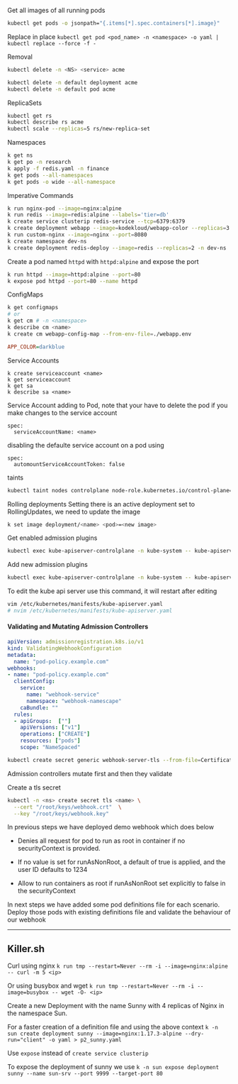 Get all images of all running pods
```bash
kubectl get pods -o jsonpath="{.items[*].spec.containers[*].image}"
```

Replace in place
`kubectl get pod <pod_name> -n <namespace> -o yaml | kubectl replace --force -f -`

Removal
```bash
kubectl delete -n <NS> <service> acme

kubectl delete -n default deployment acme
kubectl delete -n default pod acme
```

ReplicaSets
```bash
kubectl get rs
kubectl describe rs acme
kubectl scale --replicas=5 rs/new-replica-set
```

Namespaces
```bash
k get ns
k get po -n research
k apply -f redis.yaml -n finance
k get pods --all-namespaces
k get pods -o wide --all-namespace
```

Imperative Commands
```bash
k run nginx-pod --image=nginx:alpine
k run redis --image=redis:alpine --labels='tier=db'
k create service clusterip redis-service --tcp=6379:6379
k create deployment webapp --image=kodekloud/webapp-color --replicas=3
k run custom-nginx --image=nginx --port=8080
k create namespace dev-ns
k create deployment redis-deploy --image=redis --replicas=2 -n dev-ns
```

Create a pod named `httpd` with `httpd:alpine` and expose the port
```bash
k run httpd --image=httpd:alpine --port=80
k expose pod httpd --port=80 --name httpd
```

ConfigMaps
```bash
k get configmaps
# or
k get cm # -n <namespace>
k describe cm <name>
k create cm webapp-config-map --from-env-file=./webapp.env
```

```ini
APP_COLOR=darkblue
```

Service Accounts

```
k create serviceaccount <name>
k get serviceaccount
k get sa
k describe sa <name>
```

Service Account adding to Pod, note that your have to delete the pod if you make changes to the service account
```
spec:
  serviceAccountName: <name>
```

disabling the defaulte service account on a pod using
```
spec:
  automountServiceAccountToken: false
```


taints

```bash
kubectl taint nodes controlplane node-role.kubernetes.io/control-plane=:NoSchedule-
```

Rolling deployments
Setting there is an active deployment set to RollingUpdates, we need to update the image
```bash
k set image deployment/<name> <pod>=<new image>
```

Get enabled admission plugins
```bash
kubectl exec kube-apiserver-controlplane -n kube-system -- kube-apiserver -h | grep enable-admission-plugins
```
Add new admission plugins
```bash
kubectl exec kube-apiserver-controlplane -n kube-system -- kube-apiserver --enable-admission-plugins=NamespaceAutoProvision --service-account-issuer=https://kubernetes.default.svc.cluster.local --service-account-key-file=/etc/kubernetes/pki/sa.pub --service-account-signing-key-file=/etc/kubernetes/pki/sa.key --etcd-servers=https://127.0.0.1:2379
```

To edit the kube api server use this command, it will restart after editing
```bash
vim /etc/kubernetes/manifests/kube-apiserver.yaml
# nvim /etc/kubernetes/manifests/kube-apiserver.yaml
```

#### Validating and Mutating Admission Controllers

```yaml
apiVersion: admissionregistration.k8s.io/v1
kind: ValidatingWebhookConfiguration
metadata:
  name: "pod-policy.example.com"
webhooks:
- name: "pod-policy.example.com"
  clientConfig:
    service:
      name: "webhook-service"
      namespace: "webhook-namescape"
    caBundle: ""
  rules:
  - apiGroups:  [""]
    apiVersions: ["v1"]
    operations: ["CREATE"]
    resources: ["pods"]
    scope: "NameSpaced"
```

```bash
kubectl create secret generic webhook-server-tls --from-file=Certificate=/root/keys/webhook-server-tls.crt --from-file=Key=/root/keys/webhook-server-tls.key
```

Admission controllers mutate first and then they validate

Create a tls secret
```bash
kubectl -n <ns> create secret tls <name> \
  --cert "/root/keys/webhook.crt"  \
  --key "/root/keys/webhook.key"
```

In previous steps we have deployed demo webhook which does below

- Denies all request for pod to run as root in container if no securityContext is provided.

- If no value is set for runAsNonRoot, a default of true is applied, and the user ID defaults to 1234

- Allow to run containers as root if runAsNonRoot set explicitly to false in the securityContext


In next steps we have added some pod definitions file for each scenario. Deploy those pods with existing definitions file and validate the behaviour of our webhook

---
## Killer.sh

Curl using nginx
`k run tmp --restart=Never --rm -i --image=nginx:alpine -- curl -m 5 <ip>`

Or using busybox and wget
`k run tmp --restart=Never --rm -i --image=busybox -- wget -O- <ip>`

Create a new Deployment with the name Sunny with 4 replicas of Nginx in the namespace Sun.

For a faster creation of a definition file and using the above context
`k -n sun create deployment sunny --image=nginx:1.17.3-alpine --dry-run="client" -o yaml > p2_sunny.yaml`

Use `expose` instead of `create service clusterip`

To expose the deployment of sunny we use
`k -n sun expose deployment sunny --name sun-srv --port 9999 --target-port 80`
